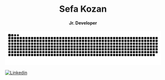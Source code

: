 
<h1 align="center">Sefa Kozan</h1>
<h4 align="center">Jr. Developer</h4>

![Snake animation](github-contribution-grid-snake.svg)

[![Linkedin](https://img.shields.io/badge/Linkedin-ff2929.svg?logo=linkedin&logoWidth=20)](https://www.linkedin.com/in/sefa-kozan/)
<!--[![Portfolio](https://img.shields.io/badge/Portfolio-ff2929.svg?logo=firefox&logoWidth=20&logoColor=ffffff)](https://sefakozan.com/)-->


